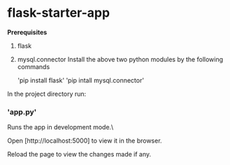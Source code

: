 # flask-starter-app

**Prerequisites**
1. flask
2. mysql.connector
Install the above two python modules by the following commands

    'pip install flask'
    'pip intall mysql.connector'


In the project directory run:
### 'app.py'

Runs the app in development mode.\

Open [http://localhost:5000] to view it in the browser.

Reload the page to view the changes made if any.


